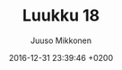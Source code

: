 ---
layout: post
title:  "Luukku 18"
date:   2016-12-31 23:39:46 +0200
categories: wappu17
number: 18
author: Juuso Mikkonen
---
